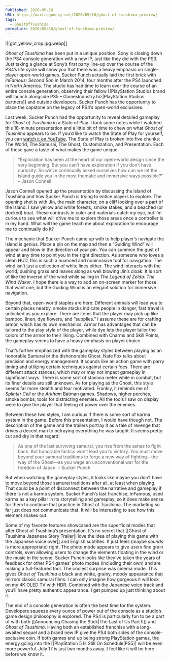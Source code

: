 ```yaml
---
Published: 2020-05-18
URL: https://maxfrequency.net/2020/05/18/ghost-of-tsushima-preview/
tags:
  - GhostOfTsushima
permalink: 2020/05/18/ghost-of-tsushima-preview/
---
```

![[got_yellow_crop.jpg.webp]]

*Ghost of Tsushima* has been put in a unique position. Sony is closing down the PS4 console generation with a new IP, just like they did with the PS3. Just taking a glance at Sony’s first party line-up over the course of the PS4’s life cycle will show you that there was a heavy emphasis on single-player open-world games. Sucker Punch actually laid the first brick with *inFamous: Second Son* in March 2014, four months after the PS4 launched in North America. The studio has had time to learn over the course of an entire console generation, observing their fellow [[PlayStation Studios brand will launch alongside PS5 – GamesIndustry.biz|PlayStation Studios partners]] and outside developers. Sucker Punch has the opportunity to place the capstone on the legacy of PS4’s open-world exclusives.

Last week, Sucker Punch had the opportunity to reveal detailed gameplay for *Ghost of Tsushima* in a State of Play. I took some notes while I watched this 18-minute presentation and a little bit of time to chew on what *Ghost of Tsushima* appears to be. If you’d like to watch the State of Play for yourself, you can [watch it on YouTube](https://www.youtube.com/watch?v=Ur0pQblaZcE). The State of Play is broken into five chunks: The World, The Samurai, The Ghost, Customization, and Presentation. Each of these gave a taste of what makes the game unique.

> “Exploration has been at the heart of our open-world design since the very beginning. But you can’t have exploration if you don’t have curiosity. So we’ve continually asked ourselves how can we let the island guide you in the most thematic and immersive ways possible?” – Jason Connell

Jason Connell opened up the presentation by discussing the island of Tsushima and how Sucker Punch is trying to entice players to explore. The opening shot is with Jin, the main character, on a cliff looking over a part of the island. I saw yellow and white forests, smoke stakes, and a beached (or docked) boat. These contrasts in color and materials catch my eye, but I’m curious to see what will drive me to explore those areas once a controller is in my hand. What will the game teach me about exploration to encourage me to continually do it?

The mechanic that Sucker Punch came up with to help player’s navigate the island is genius. Place a pin on the map and then a “Guiding Wind” will appear and blow in the direction of your pin. You can summon the gust of wind at any time to point you in the right direction. As someone who loves a clean HUD, this is such a nuanced and noninvasive tool for navigation. The wind isn’t just a collection of white lines either. The wind interacts with the world, pushing grass and leaves along as well blowing Jin’s cloak. It is sort of like the inverse of the wind while sailing in *The Legend of Zelda: The Wind Waker*. I hope there is a way to add an on-screen marker for those that want one, but the Guiding Wind is an elegant solution for immersive navigation.

Beyond that, open-world staples are here: Different animals will lead you to certain places nearby, smoke stacks indicate people in danger, fast travel is unlocked as you explore. There are items that the player may pick up like bamboo, linen, dye flowers, and “supplies.” I assume these are for crafting armor, which has its own mechanics. Armor has advantages that can be tailored to the play style of the player, while dye lets the player tailor the colors of the armor to their liking. Combined with Charms and Skill Points, the gameplay seems to have a heavy emphasis on player choice.

That’s further emphasized with the gameplay styles between playing as an honorable Samurai or the dishonorable Ghost. Nate Fox talks about precision and energy management. It sounds like an action game with parry timing and utilizing certain techniques against certain foes. There are different attack stances, which may or may not impact gameplay in significant ways. There is some sort of stamina meter while in combat, but its finer details are still unknown. As for playing as the Ghost, this style seems far more stealth and fear motivated. Frankly, it reminds me of *Splinter Cell* or the *Arkham* Batman games. Shadows, higher perches, smoke bombs, tools for distracting enemies. All the tools I saw on display were to give the player that feeling of power over the enemies.

Between these two styles, I am curious if there is some sort of karma system in the game. Before this presentation, I would have though not. The description of the game and the trailers portray it as a tale of revenge that drives a decent man to betraying everything he was taught. It seems pretty cut and dry in that regard:

> As one of the last surviving samurai, you rise from the ashes to fight back. But honorable tactics won’t lead you to victory. You must move beyond your samurai traditions to forge a new way of fighting—the way of the Ghost—as you wage an unconventional war for the freedom of Japan. – Sucker Punch

But when watching the gameplay styles, it looks like maybe you don’t have to move beyond those samurai traditions after all, at least when playing. That could be a point of disconnect between the narrative and gameplay if there is not a karma system. Sucker Punch’s last franchise, inFamous, used karma as a key pillar in its storytelling and gameplay, so it does make sense for them to continue that practice in Ghost of Tsushima. The marketing so far just does not communicate that. It will be interesting to see how this element shakes out.

Some of my favorite features showcased are the superficial modes that alter Ghost of Tsushima’s presentation. It’s no secret that [[Ghost of Tsushima Japanese Story Trailer|I love the idea of playing this game with the Japanese voice over]] and English subtitles. It just feels (maybe *sounds* is more appropriate) right. The photo mode appears to give users fine grain controls, even allowing users to change the elements floating in the wind or the music in the scene. Sucker Punch looks like they’ve taken the years of feedback for other PS4 games’ photo modes (including their own) and are making a full-featured tool. The coolest surprise was cinema mode. This gives *Ghost of Tsushima* a black and white, grainy, moody appearance that mirrors classic samurai films. I can only imagine how gorgeous it will look on my 4K OLED TV with HDR. Combined with the Japanese voice track and you’ll have pretty authentic appearance. I get pumped up just thinking about it.

The end of a console generation is often the best time for the system. Developers squeeze every ounce of power out of the console as a studio’s game design philosophy is explored. The PS4 is particularly fun to be a part of with both [[Announcing Chasing the Stick|The Last of Us Part II]] and *Ghost of Tsushima*. Having both an established franchise with a long-awaited sequel and a brand new IP give the PS4 both sides of the console-exclusive coin. If both games end up being strong PlayStation games, the energy going into the [[PlayStation 5 Is Still On Schedule|PS5]] will be even more powerful. July 17 is just two months away. I feel like it will be here before we know it.